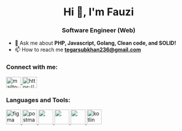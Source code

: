 <h1 align="center">Hi 👋, I'm Fauzi</h1>
<h3 align="center">Software Engineer (Web)</h3>

- 💬 Ask me about **PHP, Javascript, Golang, Clean code, and SOLID!**
- 📫 How to reach me **tegarsubkhan236@gmail.com**

<h3 align="left">Connect with me:</h3>
<p align="left">
  <a href="mailto:tegarsubkhan236@gmail.com" target="blank">
    <img align="center" src="https://cdn.jsdelivr.net/npm/simple-icons@3.0.1/icons/gmail.svg" alt="mailto:tegarsubkhan236@gmail.com" height="30" width="40"/>
  </a>
  <a href="https://www.linkedin.com/in/tegar-subkhan-fauzi/" target="blank">
    <img align="center" src="https://cdn.jsdelivr.net/npm/simple-icons@3.0.1/icons/linkedin.svg" alt="https://www.linkedin.com/in/tegar-subkhan-fauzi" height="30" width="40"/>
  </a>
</p>

<h3 align="left">Languages and Tools:</h3>
<p align="left"> 
  <a href="https://www.figma.com/" target="_blank"> 
    <img src="https://www.vectorlogo.zone/logos/figma/figma-icon.svg" alt="figma" width="40" height="40"/> 
  </a> 
  <a href="https://postman.com" target="_blank"> 
    <img src="https://www.vectorlogo.zone/logos/getpostman/getpostman-icon.svg" alt="postman" width="40" height="40"/> 
  </a>

  <a href="https://www.php.net" target="_blank"> 
    <img src="https://www.vectorlogo.zone/logos/php/php-icon.svg" width="40" height="40" />
  </a> 
  <a href="https://www.javascript.com" target="_blank"> 
    <img src="https://www.vectorlogo.zone/logos/javascript/javascript-icon.svg" width="40" height="40" />
  </a> 
  <a href="https://go.dev" target="_blank"> 
    <img src="https://www.vectorlogo.zone/logos/golang/golang-icon.svg" width="40" height="40" />
  </a> 
  <a href="https://kotlinlang.org" target="_blank"> 
    <img src="https://www.vectorlogo.zone/logos/kotlinlang/kotlinlang-icon.svg" alt="kotlin" width="40" height="40"/> 
  </a> 
</p>
